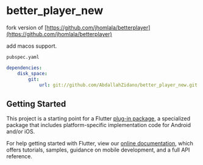 
# better_player_new

fork version of [https://github.com/jhomlala/betterplayer](https://github.com/jhomlala/betterplayer)  

add macos support.  

`pubspec.yaml`

``` yaml
dependencies:
    disk_space:
        git:
            url: git://github.com/AbdallahZidano/better_player_new.git
```

## Getting Started

This project is a starting point for a Flutter
[plug-in package](https://flutter.dev/developing-packages/),
a specialized package that includes platform-specific implementation code for
Android and/or iOS.

For help getting started with Flutter, view our 
[online documentation](https://flutter.dev/docs), which offers tutorials, 
samples, guidance on mobile development, and a full API reference.